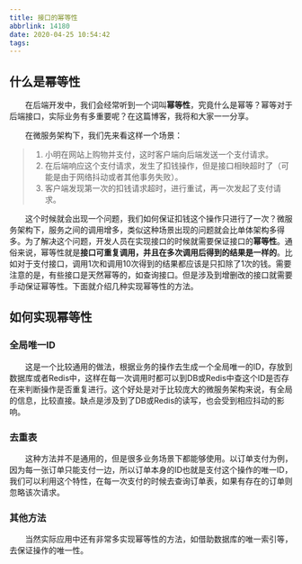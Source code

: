 ```yaml
---
title: 接口的幂等性
abbrlink: 14180
date: 2020-04-25 10:54:42
tags:
---
```


## 什么是幂等性

&emsp;&emsp;在后端开发中，我们会经常听到一个词叫**幂等性**，究竟什么是幂等？幂等对于后端接口，实际业务有多重要呢？在这篇博客，我将和大家一一分享。

<!-- more -->

&emsp;&emsp;在微服务架构下，我们先来看这样一个场景：

> 1. 小明在网站上购物并支付，这时客户端向后端发送一个支付请求。
> 2. 在后端响应这个支付请求，发生了扣钱操作，但是接口相映超时了（可能是由于网络抖动或者其他事务失败）。
> 3. 客户端发现第一次的扣钱请求超时，进行重试，再一次发起了支付请求。

&emsp;&emsp;这个时候就会出现一个问题，我们如何保证扣钱这个操作只进行了一次？微服务架构下，服务之间的调用增多，类似这种场景出现的问题就会比单体架构多得多。为了解决这个问题，开发人员在实现接口的时候就需要保证接口的**幂等性**。通俗来说，幂等性就是**接口可重复调用，并且在多次调用后得到的结果是一样的**。比如对于支付接口，调用1次和调用10次得到的结果都应该是只扣除了1次的钱。需要注意的是，有些接口是天然幂等的，如查询接口。但是涉及到增删改的接口就需要手动保证幂等性。下面就介绍几种实现幂等性的方法。

## 如何实现幂等性

### 全局唯一ID

&emsp;&emsp;这是一个比较通用的做法，根据业务的操作去生成一个全局唯一的ID，存放到数据库或者Redis中，这样在每一次调用时都可以到DB或Redis中查这个ID是否存在来判断操作是否重复进行。这个好处是对于比较庞大的微服务架构来说，有全局的信息，比较直接。缺点是涉及到了DB或Redis的读写，也会受到相应抖动的影响。

### 去重表

&emsp;&emsp;这种方法并不是通用的，但是很多业务场景下都能够使用。以订单支付为例，因为每一张订单只能支付一边，所以订单本身的ID也就是支付这个操作的唯一ID，我们可以利用这个特性，在每一次支付的时候去查询订单表，如果有存在的订单则忽略该次请求。

### 其他方法

&emsp;&emsp;当然实际应用中还有非常多实现幂等性的方法，如借助数据库的唯一索引等，去保证操作的唯一性。